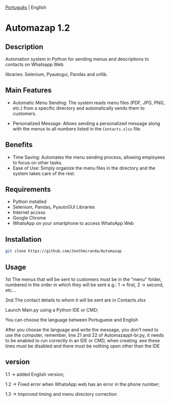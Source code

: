 [Português](https://github.com/Jonthmiranda/Automazap/blob/main/README%20pt-br.md) | English

# Automazap 1.2

 ## Description

 Automation system in Python for sending menus and descriptions to contacts on Whatsapp Web.

 libraries: Selenium, Pyautogui, Pandas and urllib.

 ## Main Features

 - Automatic Menu Sending: The system reads menu files (PDF, JPG, PNG, etc.) from a specific directory and automatically sends them to customers.


 - Personalized Message: Allows sending a personalized message along with the menus to all numbers listed in the `Contacts.xlsx` file.


 ## Benefits

 - Time Saving: Automates the menu sending process, allowing employees to focus on other tasks.
 - Ease of Use: Simply organize the menu files in the directory and the system takes care of the rest.


 ## Requirements

 - Python installed
 - Selenium, Pandas, PyautoGUI Libraries
 - Internet access
 - Google Chrome
 - WhatsApp on your smartphone to access WhatsApp Web

 ## Installation

 ```bash
 git clone https://github.com/Jonthmiranda/Automazap
 ```

 ## Usage
 1st The menus that will be sent to customers must be in the "menu" folder, numbered in the order in which they will be sent e.g.: 1 -> first, 2 -> second, etc...

 2nd The contact details to whom it will be sent are in Contacts.xlsx

 Launch Main.py using a Python IDE or CMD;

 You can choose the language between Portuguese and English

 After you choose the language and write the message, you don't need to use the computer, remember, line 21 and 22 of Automazappt-br.py, it needs to be enabled to run correctly in an IDE or CMD, when creating .exe these lines must be disabled and there must be nothing open other than the IDE

## version

1.1 -> added English version;

1.2 -> Fixed error when WhatsApp web has an error in the phone number;

1.3 -> Improved timing and menu directory correction
